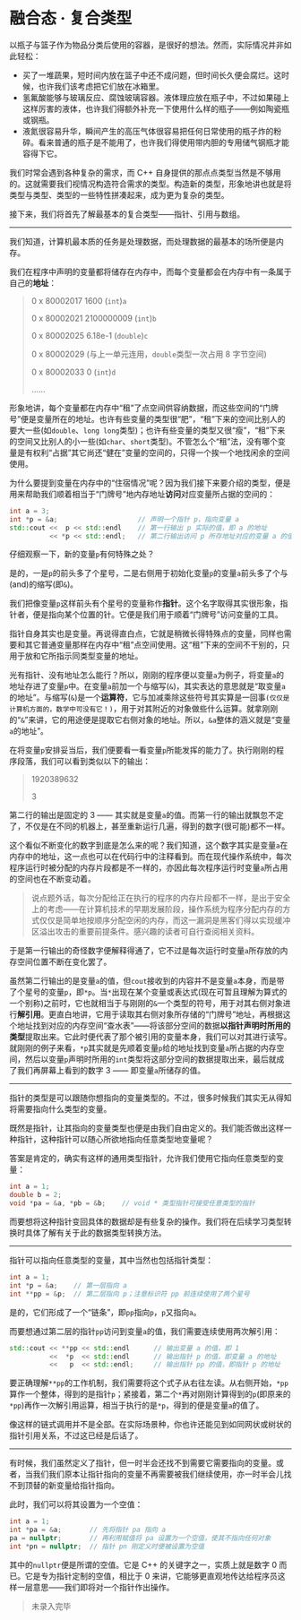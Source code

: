 # 融合态 · 复合类型

以瓶子与篮子作为物品分类后使用的容器，是很好的想法。然而，实际情况并非如此轻松：

- 买了一堆蔬果，短时间内放在篮子中还不成问题，但时间长久便会腐烂。这时候，也许我们该考虑把它们放在冰箱里。
- 氢氟酸能够与玻璃反应、腐蚀玻璃容器。液体理应放在瓶子中，不过如果碰上这样厉害的液体，也许我们得额外补充一下使用什么样的瓶子——例如陶瓷瓶或钢瓶。
- 液氮很容易升华，瞬间产生的高压气体很容易把任何日常使用的瓶子炸的粉碎。看来普通的瓶子是不能用了，也许我们得使用带内胆的专用储气钢瓶才能容得下它。

我们时常会遇到各种复杂的需求，而 C++ 自身提供的那点点类型当然是不够用的。这就需要我们视情况构造符合需求的类型。构造新的类型，形象地讲也就是将类型与类型、类型的一些特性拼凑起来，成为更为复杂的类型。

接下来，我们将首先了解最基本的复合类型——指针、引用与数组。

------

我们知道，计算机最本质的任务是处理数据，而处理数据的最基本的场所便是内存。

我们在程序中声明的变量都将储存在内存中，而每个变量都会在内存中有一条属于自己的**地址**：

> 0 x 80002017		1600						(```int```)```a```
>
> 0 x 80002021		2100000009		   (```int```)```b```
>
> 0 x 80002025		6.18e-1				    (```double```)```c```
>
> 0 x 80002029		(与上一单元连用，```double```类型一次占用 8 字节空间)
>
> 0 x 80002033		0							   (```int```)```d```
>
> ......

形象地讲，每个变量都在内存中“租”了点空间供容纳数据，而这些空间的“门牌号”便是变量所在的地址。也许有些变量的类型很“肥”，“租”下来的空间比别人的要大一些(如```double```、```long long```类型)；也许有些变量的类型又很“瘦”，“租”下来的空间又比别人的小一些(如```char```、```short```类型)。不管怎么个“租”法，没有哪个变量是有权利“占据”其它尚还“健在”变量的空间的，只得一个挨一个地找闲余的空间使用。

为什么要提到变量在内存中的“住宿情况”呢？因为我们接下来要介绍的类型，便是用来帮助我们顺着相当于“门牌号”地内存地址**访问**对应变量所占据的空间的：

```cpp
int a = 3;
int *p = &a;					// 声明一个指针 p，指向变量 a
std::cout <<  p << std::endl	// 第一行输出 p 实际的值，即 a 的地址
    	  << *p << std::endl;	// 第二行输出访问 p 所存地址对应的变量 a 的值
```

仔细观察一下，新的变量```p```有何特殊之处？

是的，一是```p```的前头多了个星号，二是右侧用于初始化变量```p```的变量```a```前头多了个与(and)的缩写(即```&```)。

我们把像变量```p```这样前头有个星号的变量称作**指针**。这个名字取得其实很形象，指针者，便是指向某个位置的针。它便是我们用于顺着“门牌号”访问变量的工具。

指针自身其实也是变量。再说得直白点，它就是稍微长得特殊点的变量，同样也需要和其它普通变量那样在内存中“租”点空间使用。这“租”下来的空间不干别的，只用于放和它所指示同类型变量的地址。

光有指针、没有地址怎么能行？所以，刚刚的程序便以变量```a```为例子，将变量```a```的地址存进了变量```p```中。在变量```a```前加一个与缩写(```&```)，其实表达的意思就是“取变量```a```的地址”。与缩写(```&```)是一个**运算符**，它与加减乘除这些符号其实算是一回事`(仅仅是计算机方面的，数学中可没有它！)`，用于对其附近的对象做些什么运算。就拿刚刚的“```&```”来讲，它的用途便是提取它右侧对象的地址。所以，```&a```整体的涵义就是“变量```a```的地址”。

在将变量```p```安排妥当后，我们便要看一看变量```p```所能发挥的能力了。执行刚刚的程序段落，我们可以看到类似以下的输出：

> 1920389632
>
> 3

第二行的输出是固定的 3 —— 其实就是变量```a```的值。而第一行的输出就飘忽不定了，不仅是在不同的机器上，甚至重新运行几遍，得到的数字(很可能)都不一样。

这个看似不断变化的数字到底是怎么来的呢？我们知道，这个数字其实是变量```a```在内存中的地址，这一点也可以在代码行中的注释看到。而在现代操作系统中，每次程序运行时被分配的内存片段都是不一样的，亦因此每次程序运行时变量```a```所占用的空间也在不断变动着。

> 说点题外话，每次分配给正在执行的程序的内存片段都不一样，是出于安全上的考虑——在计算机技术的早期发展阶段，操作系统为程序分配内存的方式仅仅是简单地按顺序分配空闲的内存，而这一漏洞是黑客们得以实现缓冲区溢出攻击的重要前提条件。感兴趣的读者可自行查阅相关资料。

于是第一行输出的奇怪数字便解释得通了，它不过是每次运行时变量```a```所存放的内存空间位置不断在变化罢了。

虽然第二行输出的是变量```a```的值，但```cout```接收到的内容并不是变量```a```本身，而是带了个星号的变量```p```，即```*p```。当```*```出现在某个变量或表达式(现在可暂且理解为算式的一个别称)之前时，它也就相当于与刚刚的```&```一个类型的符号，用于对其右侧对象进行**解引用**。更直白地讲，它用于读取其右侧对象所存储的“门牌号”地址，再根据这个地址找到对应的内存空间“查水表”——将该部分空间的数据**以指针声明时所用的类型**提取出来。它此时便代表了那个被引用的变量本身，我们可以对其进行读写。就刚刚的例子来看，```*p```其实就是先顺着变量```p```给的地址找到变量```a```所占据的内存空间，然后以变量```p```声明时所用的```int```类型将这部分空间的数据提取出来，最后就成了我们再屏幕上看到的数字 3 —— 即变量```a```所储存的值。

------

指针的类型是可以跟随你想指向的变量类型的。不过，很多时候我们其实无从得知将需要指向什么类型的变量。

既然是指针，让其指向的变量类型也便是由我们自由定义的。我们能否做出这样一种指针，这种指针可以随心所欲地指向任意类型地变量呢？

答案是肯定的，确实有这样的通用类型指针，允许我们使用它指向任意类型的变量：

```cpp
int a = 1;
double b = 2;
void *pa = &a, *pb = &b;	// void * 类型指针可接受任意类型的指针
```

而要想将这种指针变回具体的数据却是有些复杂的操作。我们将在后续学习类型转换时具体了解有关于此的数据类型转换方法。

------

指针可以指向任意类型的变量，其中当然也包括指针类型：

```cpp
int a = 1;
int *p = &a;	// 第一层指向 a
int **pp = &p;	// 第二层指向 p；注意标识符 pp 前连续使用了两个星号
```

是的，它们形成了一个“链条”，即```pp```指向```p```，```p```又指向```a```。

而要想通过第二层的指针```pp```访问到变量```a```的值，我们需要连续使用两次解引用：

```cpp
std::cout << **pp << std::endl		// 输出变量 a 的值，即 1
    	  <<  *p  << std::endl		// 输出指针 p 的值，即变量 a 的地址
    	  <<   p  << std::endl;		// 输出指针 pp 的值，即指针 p 的地址
```

要正确理解```**pp```的工作机制，我们需要将这个式子从右往左读。从右侧开始，```*pp```算作一个整体，得到的是指针```p```；紧接着，第二个```*```再对刚刚计算得到的```p```(即原来的```*pp```)再作一次解引用运算，相当于执行的是```*p```，得到的便是变量```a```的值了。

像这样的链式调用并不是全部。在实际场景种，你也许还能见到如同网状或树状的指针引用关系，不过这已经是后话了。

------

有时候，我们虽然定义了指针，但一时半会还找不到需要它需要指向的变量。或者，当我们我们原本让指针指向的变量不再需要被我们继续使用，亦一时半会儿找不到顶替的新变量给指针指向。

此时，我们可以将其设置为一个空值：

```cpp
int a = 1;
int *pa = &a;		// 先将指针 pa 指向 a
pa = nullptr;		// 再利用赋值将 pa 设置为一个空值，使其不指向任何对象
int *pn = nullptr;	// 指针 pn 刚定义时便被设置为空值
```

其中的```nullptr```便是所谓的空值。它是 C++ 的关键字之一，实质上就是数字 0 而已。它是专为指针定制的空值，相比于 0 来讲，它能够更直观地传达给程序员这样一层意思——我们即将对一个指针作出操作。

> 未录入完毕